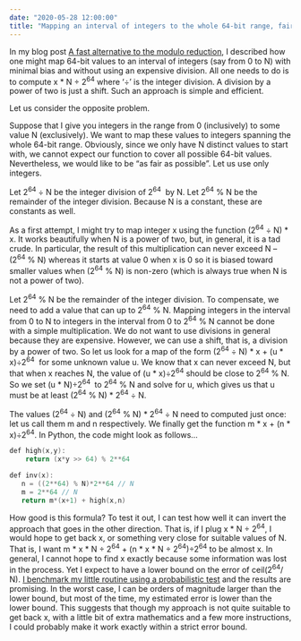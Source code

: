 ```yaml
---
date: "2020-05-28 12:00:00"
title: "Mapping an interval of integers to the whole 64-bit range, fairly?"
---
```




In my blog post [A fast alternative to the modulo reduction](/lemire/blog/2016/06/27/a-fast-alternative-to-the-modulo-reduction/), I described how one might map 64-bit values to an interval of integers (say from 0 to N) with minimal bias and without using an expensive division. All one needs to do is to compute x * N ÷ 2<sup>64</sup> where &lsquo;÷&rsquo; is the integer division. A division by a power of two is just a shift. Such an approach is simple and efficient.

Let us consider the opposite problem.

Suppose that I give you integers in the range from 0 (inclusively) to some value N (exclusively). We want to map these values to integers spanning the whole 64-bit range. Obviously, since we only have N distinct values to start with, we cannot expect our function to cover all possible 64-bit values. Nevertheless, we would like to be &ldquo;as fair as possible&rdquo;. Let us use only integers.

Let 2<sup>64</sup> ÷ N be the integer division of 2<sup>64</sup>  by N. Let 2<sup>64</sup> % N be the remainder of the integer division. Because N is a constant, these are constants as well.

As a first attempt, I might try to map integer x using the function (2<sup>64</sup> ÷ N) * x. It works beautifully when N is a power of two, but, in general, it is a tad crude. In particular, the result of this multiplication can never exceed N &#8211; (2<sup>64</sup> % N) whereas it starts at value 0 when x is 0 so it is biased toward smaller values when (2<sup>64</sup> % N) is non-zero (which is always true when N is not a power of two).

Let 2<sup>64</sup> % N be the remainder of the integer division. To compensate, we need to add a value that can up to 2<sup>64</sup> % N. Mapping integers in the interval from 0 to N to integers in the interval from 0 to 2<sup>64</sup> % N cannot be done with a simple multiplication. We do not want to use divisions in general because they are expensive. However, we can use a shift, that is, a division by a power of two. So let us look for a map of the form (2<sup>64</sup> ÷ N) * x + (u * x)÷2<sup>64</sup>  for some unknown value u. We know that x can never exceed N, but that when x reaches N, the value of (u * x)÷2<sup>64</sup> should be close to 2<sup>64</sup> % N. So we set (u * N)÷2<sup>64 </sup> to 2<sup>64</sup> % N and solve for u, which gives us that u must be at least (2<sup>64</sup> % N) * 2<sup>64</sup> ÷ N.

The values (2<sup>64</sup> ÷ N) and (2<sup>64</sup> % N) * 2<sup>64</sup> ÷ N need to computed just once: let us call them m and n respectively. We finally get the function m * x + (n * x)÷2<sup>64</sup>. In Python, the code might look as follows&hellip;
```C
def high(x,y):
    return (x*y >> 64) % 2**64

def inv(x):
   n = ((2**64) % N)*2**64 // N
   m = 2**64 // N
   return m*(x+1) + high(x,n)
```


How good is this formula? To test it out, I can test how well it can invert the approach that goes in the other direction. That is, if I plug x * N ÷ 2<sup>64</sup>, I would hope to get back x, or something very close for suitable values of N. That is, I want m * x * N ÷ 2<sup>64</sup> + (n * x * N ÷ 2<sup>64</sup>)÷2<sup>64</sup> to be almost x. In general, I cannot hope to find x exactly because some information was lost in the process. Yet I expect to have a lower bound on the error of ceil(2<sup>64</sup>/ N). [I benchmark my little routine using a probabilistic test](https://github.com/lemire/Code-used-on-Daniel-Lemire-s-blog/blob/master/2020/05/28/prob.py) and the results are promising. In the worst case, I can be orders of magnitude larger than the lower bound, but most of the time, my estimated error is lower than the lower bound. This suggests that though my approach is not quite suitable to get back x, with a little bit of extra mathematics and a few more instructions, I could probably make it work exactly within a strict error bound.

